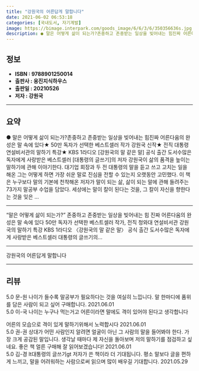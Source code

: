 ```yaml
---
title: "강원국의 어른답게 말합니다"
date: 2021-06-02 06:53:18
categories: [국내도서, 자기계발]
image: https://bimage.interpark.com/goods_image/6/6/3/6/350356636s.jpg
description: ● 말은 어떻게 삶이 되는가?존중하고 존중받는 일상을 빚어내는 힘진짜 어른다움의 완성은 말 속에 있다★ 50만 독자가 선택한 베스트셀러 작가 강원국 신작★ 전직 대통령 연설비서관의 말하기 특강★ KBS 1라디오 [강원국의 말 같은 말] 공식 출간 도서수많은 독자에게 사랑받은 베스트셀러
---
```


## **정보**

- **ISBN : 9788901250014**
- **출판사 : 웅진지식하우스**
- **출판일 : 20210526**
- **저자 : 강원국**

------



## **요약**

●  말은 어떻게 삶이 되는가?존중하고 존중받는 일상을 빚어내는 힘진짜 어른다움의 완성은 말 속에 있다★ 50만 독자가 선택한 베스트셀러 작가 강원국 신작★ 전직 대통령 연설비서관의 말하기 특강★ KBS 1라디오 [강원국의 말 같은 말] 공식 출간 도서수많은 독자에게 사랑받은 베스트셀러 [대통령의 글쓰기]의 저자 강원국이 삶의 품격을 높이는 말하기에 관해 이야기한다. 대기업 회장과 두 전 대통령의 말을 듣고 쓰고 고치는 일을 해온 그는 어떻게 하면 가장 쉬운 말로 진심을 전할 수 있는지 오랫동안 고민했다. 이 책은 누구보다 말의 기본에 천착해온 저자가 말이 되는 삶, 삶이 되는 말에 관해 들려주는 73가지 말공부 수업을 담았다. 세상에는 말이 칼이 된다는 것을, 그 칼이 자신을 향한다는 것을 잊은 ...

------

“말은 어떻게 삶이 되는가?”
존중하고 존중받는 일상을 빚어내는 힘
진짜 어른다움의 완성은 말 속에 있다
50만 독자가 선택한 베스트셀러 작가,
전직 청와대 연설비서관 강원국의 말하기 특강
KBS 1라디오 〈강원국의 말 같은 말〉 공식 출간 도서수많은 독자에게 사랑받은 베스트셀러 대통령의 글쓰기의... 

------


강원국의 어른답게 말합니다 

------


## **리뷰** 

5.0 문-원 나이가 들수록 말공부가 필요하다는 것을 여실히 느낍니다. 말 한마디에 품위를 담은 사람이 되고 싶어 구매합니다. 2021.06.01 <br/>5.0 이-국 나이는 누구나 먹는거고 
어른이라면 말에도 격이 있어야 된다고 생각합니다 

어른의 모습으로 격이 있게 말하기위해서 노력합시다 2021.06.01 <br/>5.0 권-권 상대가 어떤 사람인지 알려면 얼굴이 아닌 그 사람의 말을 들어봐야 한다. 가장 크게 공감된 말입니다. 생각날 때마다 제 자신을 돌아보며 저의 말하기를 점검하고 싶네요. 좋은 책 얼른 구매해 잘 읽어보겠습니다! 2021.06.01 <br/>5.0 김-경 lt대통령의 글쓰기gt 저자가 쓴 책이라 더 기대됩니다. 평소 말보다 글을 편하게 느끼고, 말을 어려워하는 사람으로써 읽으며 많이 배우길 기대합니다. 2021.05.29 <br/>